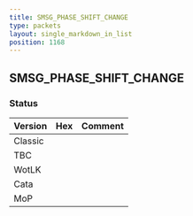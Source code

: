 ```yaml
---
title: SMSG_PHASE_SHIFT_CHANGE
type: packets
layout: single_markdown_in_list
position: 1168
---
```


## SMSG_PHASE_SHIFT_CHANGE

### Status

Version    | Hex        | Comment
---------- | ---------- | ---------- 
Classic    |            |
TBC        |            |
WotLK      |            |
Cata       |            |
MoP        |            |